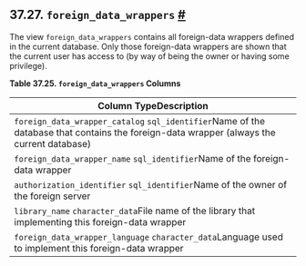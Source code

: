 ## 37.27. `foreign_data_wrappers` [#](#INFOSCHEMA-FOREIGN-DATA-WRAPPERS)

The view `foreign_data_wrappers` contains all foreign-data wrappers defined in the current database. Only those foreign-data wrappers are shown that the current user has access to (by way of being the owner or having some privilege).

**Table 37.25. `foreign_data_wrappers` Columns**

| Column TypeDescription                                                                                                                   |
| ---------------------------------------------------------------------------------------------------------------------------------------- |
| `foreign_data_wrapper_catalog` `sql_identifier`Name of the database that contains the foreign-data wrapper (always the current database) |
| `foreign_data_wrapper_name` `sql_identifier`Name of the foreign-data wrapper                                                             |
| `authorization_identifier` `sql_identifier`Name of the owner of the foreign server                                                       |
| `library_name` `character_data`File name of the library that implementing this foreign-data wrapper                                      |
| `foreign_data_wrapper_language` `character_data`Language used to implement this foreign-data wrapper                                     |